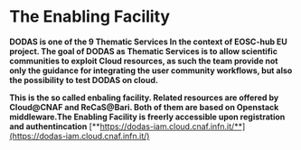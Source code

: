 # The Enabling Facility

**DODAS is one of the 9 Thematic Services In the context of EOSC-hub EU project. The goal of DODAS as Thematic Services is to allow scientific communities to exploit Cloud resources, as such the team provide not only the guidance for integrating the user community workflows, but also the possibility to test DODAS on cloud.**

**This is the so called enbaling facility. Related resources are offered by Cloud@CNAF and ReCaS@Bari. Both of them are based on Openstack middleware.The Enabling Facility is freerly accessible upon registration and authentincation** [**https://dodas-iam.cloud.cnaf.infn.it/**](https://dodas-iam.cloud.cnaf.infn.it/)

